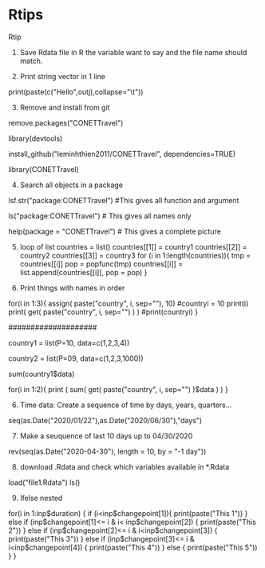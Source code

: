# Rtips
Rtip
1. Save Rdata file in R the variable want to say and the file name should match.

2. Print string vector in 1 line

 print(paste(c("Hello",outj),collapse="\t"))


3. Remove and install from git

remove.packages("CONETTravel")

library(devtools)

install_github("leminhthien2011/CONETTravel", dependencies=TRUE)

library(CONETTravel)

4. Search all objects in a package

lsf.str("package:CONETTravel") #This gives all function and argument

ls("package:CONETTravel") # This gives all names only

help(package = "CONETTravel") # This gives a complete picture

5. loop of list
countries = list()
countries[[1]] = country1
countries[[2]] = country2
countries[[3]] = country3
for (i in 1:length(countries)){
  tmp = countries[[i]]
  pop = popfunc(tmp)
  countries[[i]] = list.append(countries[[i]], pop = pop)
}

6. Print things with names in order

for(i in 1:3){
  assign( paste("country", i, sep=""), 10) #countryi = 10
  print(i)
  print( get( paste("country", i, sep="") ) ) #print(countryi)
}

####################

country1 = list(P=10, data=c(1,2,3,4))

country2 = list(P=09, data=c(1,2,3,1000))


sum(country1$data)

for(i in 1:2){
   print ( sum( get( paste("country", i, sep="") )$data ) )
}

6. Time data: Create a sequence of time by days, years, quarters...

seq(as.Date("2020/01/22"),as.Date("2020/06/30"),"days")

7. Make a seuquence of last 10 days up to 04/30/2020

rev(seq(as.Date("2020-04-30"), length =  10, by = "-1 day"))

8. download .Rdata and check which variables available in *.Rdata

load("file1.Rdata")
ls()

9. Ifelse nested

for(i in 1:inp$duration)
{
if (i<inp$changepoint[1]){
  print(paste("This 1"))
} else if (inp$changepoint[1]<= i & i< inp$changepoint[2]) {
  print(paste("This 2"))
  } else if (inp$changepoint[2]<= i & i<inp$changepoint[3]) {
  print(paste("This 3"))
} else if (inp$changepoint[3]<= i & i<inp$changepoint[4]) {
  print(paste("This 4"))
} else {
  print(paste("This 5"))
}
}



